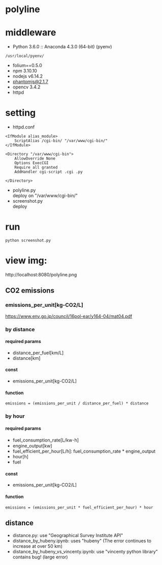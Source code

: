 # polyline

# middleware
* Python 3.6.0 :: Anaconda 4.3.0 (64-bit) (pyenv)
```
/usr/local/pyenv/
```
* folium==0.5.0
* npm 3.10.10
* nodejs v6.14.2
* phantomjs@2.1.7
* opencv 3.4.2
* httpd

# setting
* httpd.conf
```
<IfModule alias_module>
    ScriptAlias /cgi-bin/ "/var/www/cgi-bin/"
</IfModule>
```

```
<Directory "/var/www/cgi-bin">
    AllowOverride None
    Options ExecCGI
    Require all granted
    AddHandler cgi-script .cgi .py

</Directory>
```
* polyline.py  
deploy on "/var/www/cgi-bin/"
* screenshot.py  
deploy

# run
```
python screenshot.py 
```

# view img:  
http://localhost:8080/polyline.png


## CO2 emissions

### emissions_per_unit[kg-CO2/L]
https://www.env.go.jp/council/16pol-ear/y164-04/mat04.pdf

### by distance
#### required params
* distance_per_fuel[km/L]
* distance[km]

#### const
* emissions_per_unit[kg-CO2/L]

#### function
```
emissions = (emissions_per_unit / distance_per_fuel) * distance
```
### by hour
#### required params
* fuel_consumption_rate[L/kw･h]
* engine_output[kw]
* fuel_efficient_per_hour[L/h]: fuel_consumption_rate * engine_output
* hour[h]
* fuel

#### const
* emissions_per_unit[kg-CO2/L]

#### function
```
emissions = (emissions_per_unit * fuel_efficient_per_hour) * hour
```


## distance
* distance.py: use "Geographical Survey Institute API"
* distance_by_hubeny.ipynb: uses "hubeny" (The error continues to increase at over 50 km)
* distance_by_hubeny_vs_vincenty.ipynb: use "vincenty python library" contains bug! (large error)

